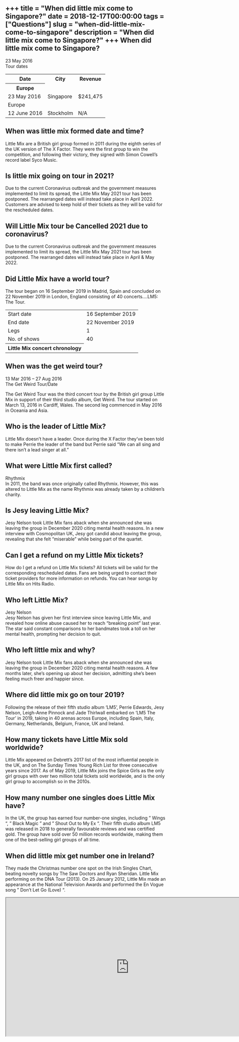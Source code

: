 +++
title = "When did little mix come to Singapore?"
date = 2018-12-17T00:00:00
tags = ["Questions"]
slug = "when-did-little-mix-come-to-singapore"
description = "When did little mix come to Singapore?"
+++
When did little mix come to Singapore?
--------------------------------------

23 May 2016  
Tour dates

<table><tr><th>Date</th><th>City</th><th>Revenue</th></tr><tr><th>Europe</th></tr><tr><td>23 May 2016</td><td>Singapore</td><td>$241,475</td></tr><tr><td>Europe</td></tr><tr><td>12 June 2016</td><td>Stockholm</td><td>N/A</td></tr></table>

When was little mix formed date and time?
-----------------------------------------

Little Mix are a British girl group formed in 2011 during the eighth series of the UK version of The X Factor. They were the first group to win the competition, and following their victory, they signed with Simon Cowell’s record label Syco Music.

Is little mix going on tour in 2021?
------------------------------------

Due to the current Coronavirus outbreak and the government measures implemented to limit its spread, the Little Mix May 2021 tour has been postponed. The rearranged dates will instead take place in April 2022. Customers are advised to keep hold of their tickets as they will be valid for the rescheduled dates.

Will Little Mix tour be Cancelled 2021 due to coronavirus?
----------------------------------------------------------

Due to the current Coronavirus outbreak and the government measures implemented to limit its spread, the Little Mix May 2021 tour has been postponed. The rearranged dates will instead take place in April &amp; May 2022.

Did Little Mix have a world tour?
---------------------------------

The tour began on 16 September 2019 in Madrid, Spain and concluded on 22 November 2019 in London, England consisting of 40 concerts….LM5: The Tour.

<table><tr><td>Start date</td><td>16 September 2019</td></tr><tr><td>End date</td><td>22 November 2019</td></tr><tr><td>Legs</td><td>1</td></tr><tr><td>No. of shows</td><td>40</td></tr><tr><th>Little Mix concert chronology</th></tr></table>

When was the get weird tour?
----------------------------

13 Mar 2016 – 27 Aug 2016  
The Get Weird Tour/Date

The Get Weird Tour was the third concert tour by the British girl group Little Mix in support of their third studio album, Get Weird. The tour started on March 13, 2016 in Cardiff, Wales. The second leg commenced in May 2016 in Oceania and Asia.

Who is the leader of Little Mix?
--------------------------------

Little Mix doesn’t have a leader. Once during the X Factor they’ve been told to make Perrie the leader of the band but Perrie said “We can all sing and there isn’t a lead singer at all.”

What were Little Mix first called?
----------------------------------

Rhythmix  
In 2011, the band was once originally called Rhythmix. However, this was altered to Little Mix as the name Rhythmix was already taken by a children’s charity.

Is Jesy leaving Little Mix?
---------------------------

Jesy Nelson took Little Mix fans aback when she announced she was leaving the group in December 2020 citing mental health reasons. In a new interview with Cosmopolitan UK, Jesy got candid about leaving the group, revealing that she felt “miserable” while being part of the quartet.

Can I get a refund on my Little Mix tickets?
--------------------------------------------

How do I get a refund on Little Mix tickets? All tickets will be valid for the corresponding rescheduled dates. Fans are being urged to contact their ticket providers for more information on refunds. You can hear songs by Little Mix on Hits Radio.

Who left Little Mix?
--------------------

Jesy Nelson  
Jesy Nelson has given her first interview since leaving Little Mix, and revealed how online abuse caused her to reach “breaking point” last year. The star said constant comparisons to her bandmates took a toll on her mental health, prompting her decision to quit.

Who left little mix and why?
----------------------------

Jesy Nelson took Little Mix fans aback when she announced she was leaving the group in December 2020 citing mental health reasons. A few months later, she’s opening up about her decision, admitting she’s been feeling much freer and happier since.

Where did little mix go on tour 2019?
-------------------------------------

Following the release of their fifth studio album ‘LM5’, Perrie Edwards, Jesy Nelson, Leigh-Anne Pinnock and Jade Thirlwall embarked on ‘LM5 The Tour’ in 2019, taking in 40 arenas across Europe, including Spain, Italy, Germany, Netherlands, Belgium, France, UK and Ireland.

How many tickets have Little Mix sold worldwide?
------------------------------------------------

Little Mix appeared on Debrett’s 2017 list of the most influential people in the UK, and on The Sunday Times Young Rich List for three consecutive years since 2017. As of May 2019, Little Mix joins the Spice Girls as the only girl groups with over two million total tickets sold worldwide, and is the only girl group to accomplish so in the 2010s.

How many number one singles does Little Mix have?
-------------------------------------------------

In the UK, the group has earned four number-one singles, including ” Wings “, ” Black Magic ” and ” Shout Out to My Ex “. Their fifth studio album LM5 was released in 2018 to generally favourable reviews and was certified gold. The group have sold over 50 million records worldwide, making them one of the best-selling girl groups of all time.

When did little mix get number one in Ireland?
----------------------------------------------

They made the Christmas number one spot on the Irish Singles Chart, beating novelty songs by The Saw Doctors and Ryan Sheridan. Little Mix performing on the DNA Tour (2013). On 25 January 2012, Little Mix made an appearance at the National Television Awards and performed the En Vogue song ” Don’t Let Go (Love) “.

<iframe allow="accelerometer; autoplay; clipboard-write; encrypted-media; gyroscope; picture-in-picture" allowfullscreen="" class="__youtube_prefs__  epyt-is-override  no-lazyload" data-no-lazy="1" data-origheight="433" data-origwidth="770" data-skipgform_ajax_framebjll="" height="433" id="_ytid_98693" loading="lazy" src="https://www.youtube.com/embed/h1CMRonj3l0?enablejsapi=1&autoplay=0&cc_load_policy=0&cc_lang_pref=&iv_load_policy=1&loop=0&modestbranding=0&rel=1&fs=1&playsinline=0&autohide=2&theme=dark&color=red&controls=1&" title="YouTube player" width="770"></iframe>